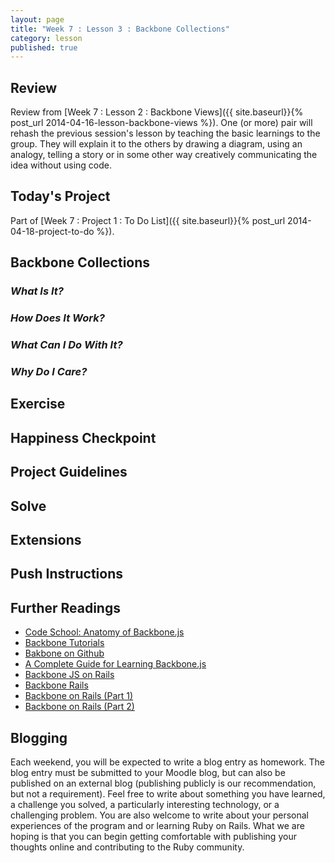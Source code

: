 ```yaml
---
layout: page
title: "Week 7 : Lesson 3 : Backbone Collections"
category: lesson
published: true
---
```


## Review

Review from [Week 7 : Lesson 2 : Backbone Views]({{ site.baseurl}}{% post_url 2014-04-16-lesson-backbone-views %}).  One (or more) pair will rehash the previous session's lesson by teaching the basic learnings to the group.  They will explain it to the others by drawing a diagram, using an analogy, telling a story or in some other way creatively communicating the idea without using code.

## Today's Project<a name="todays-project"></a>

Part of [Week 7 : Project 1 : To Do List]({{ site.baseurl}}{% post_url 2014-04-18-project-to-do %}).

## Backbone Collections

### _What Is It?_

### _How Does It Work?_

### _What Can I Do With It?_

### _Why Do I Care?_

## Exercise

## Happiness Checkpoint

## Project Guidelines

## Solve

## Extensions

## Push Instructions

## Further Readings

* [Code School: Anatomy of Backbone.js](https://www.codeschool.com/courses/anatomy-of-backbonejs)
* [Backbone Tutorials](http://backbonetutorials.com/)
* [Bakbone on Github](https://github.com/jashkenas/backbone)
* [A Complete Guide for Learning Backbone.js](http://www.codebeerstartups.com/2012/12/a-complete-guide-for-learning-backbone-js/)
* [Backbone JS on Rails](https://learn.thoughtbot.com/products/1-backbone-js-on-rails)
* [Backbone Rails](http://www.backbonerails.com/)
* [Backbone on Rails (Part 1)](http://railscasts.com/episodes/323-backbone-on-rails-part-1)
* [Backbone on Rails (Part 2)](http://railscasts.com/episodes/325-backbone-on-rails-part-2)

## Blogging

Each weekend, you will be expected to write a blog entry as homework.  The blog entry must be submitted to your Moodle blog, but can also be published on an external blog (publishing publicly is our recommendation, but not a requirement).  Feel free to write about something you have learned, a challenge you solved, a particularly interesting technology, or a challenging problem.  You are also welcome to write about your personal experiences of the program and or learning Ruby on Rails.  What we are hoping is that you can begin getting comfortable with publishing your thoughts online and contributing to the Ruby community.
